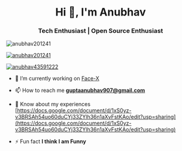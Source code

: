 <h1 align="center">Hi 👋, I'm Anubhav</h1>
<h3 align="center">Tech Enthusiast | Open Source Enthusiast</h3>

<p align="left"> <img src="https://komarev.com/ghpvc/?username=anubhav201241&label=Profile%20views&color=0e75b6&style=flat" alt="anubhav201241" /> </p>

<p align="left"> <a href="https://github.com/ryo-ma/github-profile-trophy"><img src="https://github-profile-trophy.vercel.app/?username=anubhav201241" alt="anubhav201241" /></a> </p>

<p align="left"> <a href="https://twitter.com/anubhav43591222" target="blank"><img src="https://img.shields.io/twitter/follow/anubhav43591222?logo=twitter&style=for-the-badge" alt="anubhav43591222" /></a> </p>

- 🔭 I’m currently working on [Face-X](https://github.com/akshitagupta15june/Face-X)

- 📫 How to reach me **guptaanubhav907@gmail.com**

- 📄 Know about my experiences [https://docs.google.com/document/d/1xS0yz-v3BRSAh54uo60duCYj33ZYlh36n1aXvFstKAo/edit?usp=sharing](https://docs.google.com/document/d/1xS0yz-v3BRSAh54uo60duCYj33ZYlh36n1aXvFstKAo/edit?usp=sharing)

- ⚡ Fun fact **I think I am Funny**
